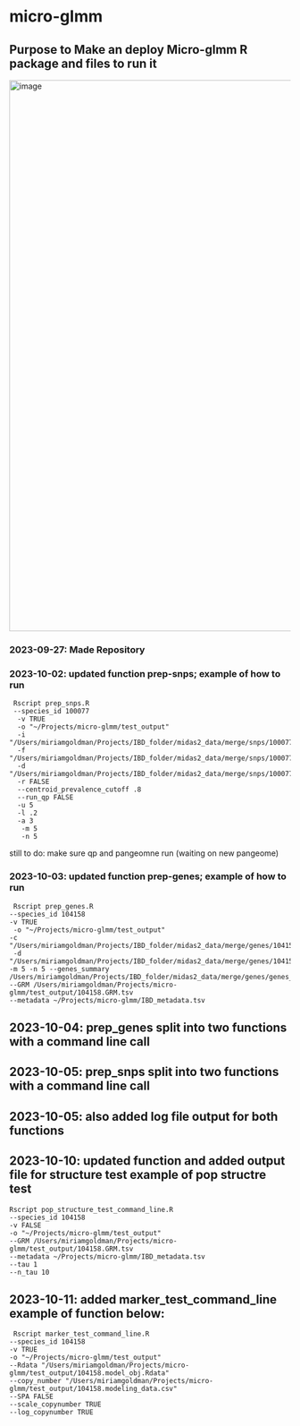 # micro-glmm
## Purpose to Make an deploy Micro-glmm R package and files to run it
<img width="985" alt="image" src="https://github.com/miriam-goldman/micro-glmm/assets/46382670/7f1fde4b-7439-4c0c-a99d-bcba26fbe5f3">

### 2023-09-27: Made Repository
### 2023-10-02: updated function prep-snps; example of how to run
```
 Rscript prep_snps.R 
 --species_id 100077
  -v TRUE 
  -o "~/Projects/micro-glmm/test_output" 
  -i "/Users/miriamgoldman/Projects/IBD_folder/midas2_data/merge/snps/100077/100077.snps_info.tsv" 
  -f "/Users/miriamgoldman/Projects/IBD_folder/midas2_data/merge/snps/100077/100077.snps_freqs.tsv" 
  -d "/Users/miriamgoldman/Projects/IBD_folder/midas2_data/merge/snps/100077/100077.snps_depth.tsv" 
  -r FALSE 
  --centroid_prevalence_cutoff .8 
  --run_qp FALSE 
  -u 5 
  -l .2 
  -a 3
   -m 5 
   -n 5
 ```
 still to do: make sure qp and pangeomne run (waiting on new pangeome)
 
 ### 2023-10-03: updated function prep-genes; example of how to run
```
 Rscript prep_genes.R
--species_id 104158
-v TRUE
 -o "~/Projects/micro-glmm/test_output"
-c "/Users/miriamgoldman/Projects/IBD_folder/midas2_data/merge/genes/104158/104158.genes_copynum.tsv"
 -d "/Users/miriamgoldman/Projects/IBD_folder/midas2_data/merge/genes/104158/104158.genes_depth.tsv"
-m 5 -n 5 --genes_summary /Users/miriamgoldman/Projects/IBD_folder/midas2_data/merge/genes/genes_summary.tsv
--GRM /Users/miriamgoldman/Projects/micro-glmm/test_output/104158.GRM.tsv
--metadata ~/Projects/micro-glmm/IBD_metadata.tsv
 ```

## 2023-10-04: prep_genes split into two functions with a command line call
## 2023-10-05: prep_snps split into two functions with a command line call
## 2023-10-05: also added log file output for both functions
## 2023-10-10: updated function and added output file for structure test example of pop structre test 
```
Rscript pop_structure_test_command_line.R 
--species_id 104158 
-v FALSE 
-o "~/Projects/micro-glmm/test_output" 
--GRM /Users/miriamgoldman/Projects/micro-glmm/test_output/104158.GRM.tsv 
--metadata ~/Projects/micro-glmm/IBD_metadata.tsv 
--tau 1 
--n_tau 10

```

## 2023-10-11: added marker_test_command_line example of function below:
```
 Rscript marker_test_command_line.R 
--species_id 104158 
-v TRUE 
-o "~/Projects/micro-glmm/test_output" 
--Rdata "/Users/miriamgoldman/Projects/micro-glmm/test_output/104158.model_obj.Rdata" 
--copy_number "/Users/miriamgoldman/Projects/micro-glmm/test_output/104158.modeling_data.csv" 
--SPA FALSE 
--scale_copynumber TRUE 
--log_copynumber TRUE

```
